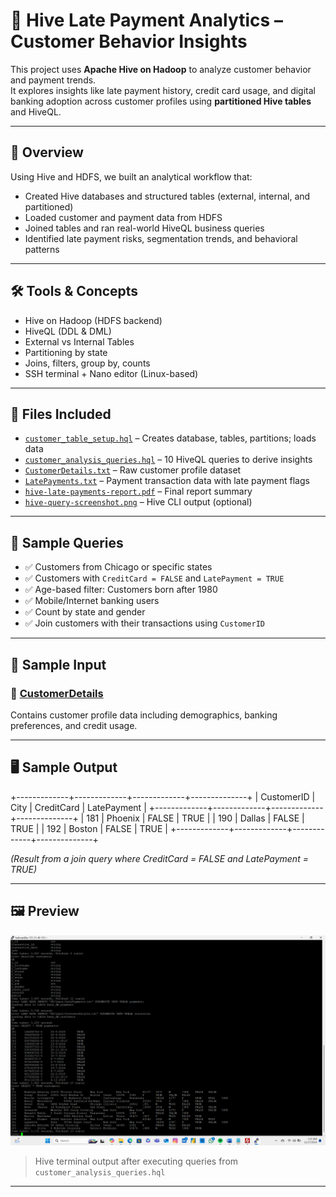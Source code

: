 # 🏦 Hive Late Payment Analytics – Customer Behavior Insights

This project uses **Apache Hive on Hadoop** to analyze customer behavior and payment trends.  
It explores insights like late payment history, credit card usage, and digital banking adoption across customer profiles using **partitioned Hive tables** and HiveQL.

---

## 📌 Overview

Using Hive and HDFS, we built an analytical workflow that:
- Created Hive databases and structured tables (external, internal, and partitioned)
- Loaded customer and payment data from HDFS
- Joined tables and ran real-world HiveQL business queries
- Identified late payment risks, segmentation trends, and behavioral patterns

---

## 🛠️ Tools & Concepts

- Hive on Hadoop (HDFS backend)  
- HiveQL (DDL & DML)  
- External vs Internal Tables  
- Partitioning by state  
- Joins, filters, group by, counts  
- SSH terminal + Nano editor (Linux-based)

---

## 📁 Files Included

- [`customer_table_setup.hql`](customer_table_setup.hql) – Creates database, tables, partitions; loads data  
- [`customer_analysis_queries.hql`](customer_analysis_queries.hql) – 10 HiveQL queries to derive insights  
- [`CustomerDetails.txt`](CustomerDetails.txt) – Raw customer profile dataset  
- [`LatePayments.txt`](LatePayments.txt) – Payment transaction data with late payment flags  
- [`hive-late-payments-report.pdf`](hive-late-payments-report.pdf) – Final report summary  
- [`hive-query-screenshot.png`](hive-query-screenshot.png) – Hive CLI output (optional)

---

## 🧪 Sample Queries

- ✅ Customers from Chicago or specific states  
- ✅ Customers with `CreditCard = FALSE` and `LatePayment = TRUE`  
- ✅ Age-based filter: Customers born after 1980  
- ✅ Mobile/Internet banking users  
- ✅ Count by state and gender  
- ✅ Join customers with their transactions using `CustomerID`

---

## 📄 Sample Input

### 🔸 [CustomerDetails](./CustomerDetails.txt)
Contains customer profile data including demographics, banking preferences, and credit usage.


---

## 🖥️ Sample Output

+-------------+-------------+-------------+--------------+
| CustomerID | City | CreditCard | LatePayment |
+-------------+-------------+-------------+--------------+
| 181 | Phoenix | FALSE | TRUE |
| 190 | Dallas | FALSE | TRUE |
| 192 | Boston | FALSE | TRUE |
+-------------+-------------+-------------+--------------+


*(Result from a join query where CreditCard = FALSE and LatePayment = TRUE)*

---

## 🖼️ Preview

![Hive Output Preview](hive-query-screenshot.png)

> Hive terminal output after executing queries from `customer_analysis_queries.hql`

---


